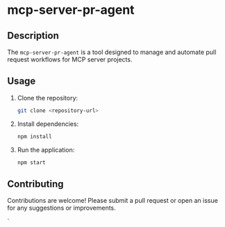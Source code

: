 # mcp-server-pr-agent

## Description
The `mcp-server-pr-agent` is a tool designed to manage and automate pull request workflows for MCP server projects.

## Usage
1. Clone the repository:
   ```bash
   git clone <repository-url>
   ```
2. Install dependencies:
   ```bash
   npm install
   ```
3. Run the application:
   ```bash
   npm start
   ```

## Contributing
Contributions are welcome! Please submit a pull request or open an issue for any suggestions or improvements.

`